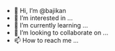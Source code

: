 - 👋 Hi, I’m @bajikan
- 👀 I’m interested in ...
- 🌱 I’m currently learning ...
- 💞️ I’m looking to collaborate on ...
- 📫 How to reach me ...

<!---
bajikan/bajikan is a ✨ special ✨ repository because its `README.md` (this file) appears on your GitHub profile.
You can click the Preview link to take a look at your changes.
--->
